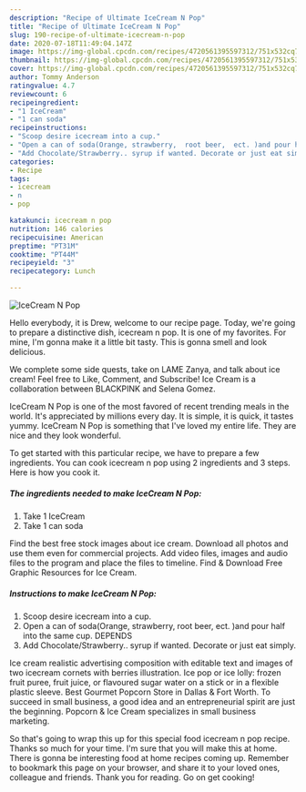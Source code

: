 ```yaml
---
description: "Recipe of Ultimate IceCream N Pop"
title: "Recipe of Ultimate IceCream N Pop"
slug: 190-recipe-of-ultimate-icecream-n-pop
date: 2020-07-18T11:49:04.147Z
image: https://img-global.cpcdn.com/recipes/4720561395597312/751x532cq70/icecream-n-pop-recipe-main-photo.jpg
thumbnail: https://img-global.cpcdn.com/recipes/4720561395597312/751x532cq70/icecream-n-pop-recipe-main-photo.jpg
cover: https://img-global.cpcdn.com/recipes/4720561395597312/751x532cq70/icecream-n-pop-recipe-main-photo.jpg
author: Tommy Anderson
ratingvalue: 4.7
reviewcount: 6
recipeingredient:
- "1 IceCream"
- "1 can soda"
recipeinstructions:
- "Scoop desire icecream into a cup."
- "Open a can of soda(Orange, strawberry,  root beer,  ect. )and pour half into the same cup. DEPENDS"
- "Add Chocolate/Strawberry.. syrup if wanted. Decorate or just eat simply."
categories:
- Recipe
tags:
- icecream
- n
- pop

katakunci: icecream n pop 
nutrition: 146 calories
recipecuisine: American
preptime: "PT31M"
cooktime: "PT44M"
recipeyield: "3"
recipecategory: Lunch

---
```



![IceCream N Pop](https://img-global.cpcdn.com/recipes/4720561395597312/751x532cq70/icecream-n-pop-recipe-main-photo.jpg)

Hello everybody, it is Drew, welcome to our recipe page. Today, we're going to prepare a distinctive dish, icecream n pop. It is one of my favorites. For mine, I'm gonna make it a little bit tasty. This is gonna smell and look delicious.

We complete some side quests, take on LAME Zanya, and talk about ice cream! Feel free to Like, Comment, and Subscribe! Ice Cream is a collaboration between BLACKPINK and Selena Gomez.

IceCream N Pop is one of the most favored of recent trending meals in the world. It's appreciated by millions every day. It is simple, it is quick, it tastes yummy. IceCream N Pop is something that I've loved my entire life. They are nice and they look wonderful.


To get started with this particular recipe, we have to prepare a few ingredients. You can cook icecream n pop using 2 ingredients and 3 steps. Here is how you cook it.

##### The ingredients needed to make IceCream N Pop:

1. Take 1 IceCream
1. Take 1 can soda


Find the best free stock images about ice cream. Download all photos and use them even for commercial projects. Add video files, images and audio files to the program and place the files to timeline. Find &amp; Download Free Graphic Resources for Ice Cream. 

##### Instructions to make IceCream N Pop:

1. Scoop desire icecream into a cup.
1. Open a can of soda(Orange, strawberry,  root beer,  ect. )and pour half into the same cup. DEPENDS
1. Add Chocolate/Strawberry.. syrup if wanted. Decorate or just eat simply.


Ice cream realistic advertising composition with editable text and images of two icecream cornets with berries illustration. Ice pop or ice lolly: frozen fruit puree, fruit juice, or flavoured sugar water on a stick or in a flexible plastic sleeve. Best Gourmet Popcorn Store in Dallas &amp; Fort Worth. To succeed in small business, a good idea and an entrepreneurial spirit are just the beginning. Popcorn &amp; Ice Cream specializes in small business marketing. 

So that's going to wrap this up for this special food icecream n pop recipe. Thanks so much for your time. I'm sure that you will make this at home. There is gonna be interesting food at home recipes coming up. Remember to bookmark this page on your browser, and share it to your loved ones, colleague and friends. Thank you for reading. Go on get cooking!
